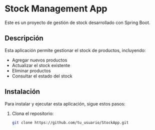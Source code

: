 # Stock Management App

Este es un proyecto de gestión de stock desarrollado con Spring Boot.

## Descripción

Esta aplicación permite gestionar el stock de productos, incluyendo:
- Agregar nuevos productos
- Actualizar el stock existente
- Eliminar productos
- Consultar el estado del stock

## Instalación

Para instalar y ejecutar esta aplicación, sigue estos pasos:

1. Clona el repositorio:

   ```bash
   git clone https://github.com/tu_usuario/StockApp.git